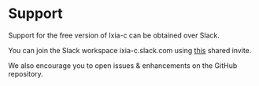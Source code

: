 # Support

Support for the free version of Ixia-c can be obtained over Slack.

You can join the Slack workspace ixia-c.slack.com using [this](https://join.slack.com/t/ixia-c/shared_invite/zt-11ecvmnqv-RlUwsChsze5fZexGSTPGbw) shared invite.

We also encourage you to open issues & enhancements on the GitHub repository.
